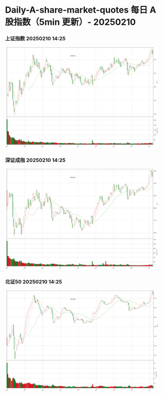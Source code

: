 
# Daily-A-share-market-quotes 每日 A 股指数（5min 更新）- 20250210

### 上证指数 20250210 14:25
![](./fig/2025/2/20250210-sh000001.png)

### 深证成指 20250210 14:25
![](./fig/2025/2/20250210-sz399001.png)

### 北证50 20250210 14:25
![](./fig/2025/2/20250210-bj899050.png)
